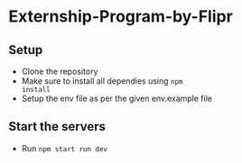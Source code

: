# Externship-Program-by-Flipr

## Setup

  * Clone the repository
  * Make sure to install all dependies using <code>npm install</code>
  * Setup the env file as per the given env.example file

## Start the servers
  * Run <code>npm start run dev</code>
